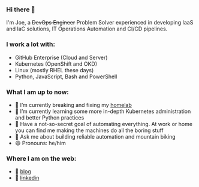 ### Hi there 👋

I'm Joe, a ~~DevOps Engineer~~ Problem Solver experienced in developing IaaS and IaC solutions, IT Operations Automation and CI/CD pipelines.  

### I work a lot with:
  - GitHub Enterprise (Cloud and Server)
  - Kubernetes (OpenShift and OKD)
  - Linux (mostly RHEL these days)
  - Python, JavaScript, Bash and PowerShell
  

### What I am up to now:
  - 🔭 I’m currently breaking and fixing my [homelab](https://github.com/joeykleinsorge/freshlab)
  - 🌱 I’m currently learning some more in-depth Kubernetes administration and better Python practices
  - 🤖 Have a not-so-secret goal of automating everything. At work or home you can find me making the machines do all the boring stuff
  - 💬 Ask me about building reliable automation and mountain biking
  - 😄 Pronouns: he/him  
  

### Where I am on the web:
  - :page_with_curl: [blog][blog] 
  - 👔 [linkedin][linkedin]

[blog]: https://blog.kleinsorge.dev
[linkedin]: https://linkedin.com/in/joekleinsorge

